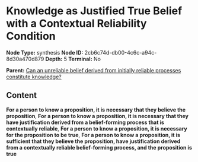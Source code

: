 # Knowledge as Justified True Belief with a Contextual Reliability Condition

**Node Type:** synthesis
**Node ID:** 2cb6c74d-db00-4c6c-a94c-8d30a470d879
**Depth:** 5
**Terminal:** No

**Parent:** [Can an unreliable belief derived from initially reliable processes constitute knowledge?](can-an-unreliable-belief-derived-from-initially-reliable-processes-constitute-knowledge-antithesis-ddee2c86-7636-4921-9107-8304e55f73b3.md)

## Content

**For a person to know a proposition, it is necessary that they believe the proposition**, **For a person to know a proposition, it is necessary that they have justification derived from a belief-forming process that is contextually reliable**, **For a person to know a proposition, it is necessary for the proposition to be true**, **For a person to know a proposition, it is sufficient that they believe the proposition, have justification derived from a contextually reliable belief-forming process, and the proposition is true**

